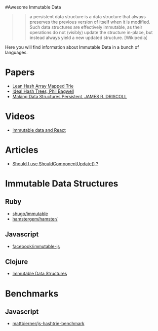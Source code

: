 #Awesome Immutable Data

>>a persistent data structure is a data structure that always preserves the previous version of itself when it is modified. Such data structures are effectively immutable, as their operations do not (visibly) update the structure in-place, but instead always yield a new updated structure. [Wikipedia]
>>

Here you will find information about Immutable Data in a bunch of languages.

# Papers

- [Lean Hash Array Mapped Trie](http://michael.steindorfer.name/publications/oopsla15.pdf)
- [Ideal Hash Trees, Phil Bagwell](http://lampwww.epfl.ch/papers/idealhashtrees.pdf)
- [Making Data Structures Persistent, JAMES R. DRISCOLL](http://www.cs.cmu.edu/~sleator/papers/another-persistence.pdf)

# Videos

- [Immutable data and React](https://www.youtube.com/watch?v=I7IdS-PbEgI)

# Articles

- [Should I use ShouldComponentUpdate() ?](http://jamesknelson.com/should-i-use-shouldcomponentupdate/)

# Immutable Data Structures

## Ruby

- [shugo/immutable](https://github.com/shugo/immutable)
- [hamstergem/hamster/](https://github.com/hamstergem/hamster/)

## Javascript

- [facebook/immutable-js](https://github.com/facebook/immutable-js)

## Clojure

- [Immutable Data Structures](http://clojure.org/about/functional_programming#_immutable_data_structures)


# Benchmarks

## Javascript

- [mattbierner/js-hashtrie-benchmark](https://github.com/mattbierner/js-hashtrie-benchmark)
